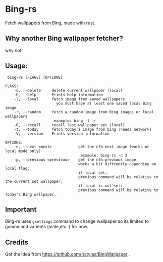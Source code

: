 # Bing-rs
Fetch wallpapers from Bing, made with rust.

## Why another Bing wallpaper fetcher?

why not!

## Usage:

     bing-rs [FLAGS] [OPTIONS]

    FLAGS:
        -d, --delete     delete current wallpaper (local)
        -h, --help       Prints help information
        -l, --local      fetch image from saved wallpapers
                           you must have at least one saved local Bing image 
        -r, --random     fetch a random image from Bing images or local wallpapers
                          example: bing -l -r
        -R, --recall     recall last wallpaper set (local)
        -t, --today      fetch today's image from bing (needs network)
        -V, --version    Prints version information

    OPTIONS:
        -n, --next <next>            get the nth next image (works on local mode only)
                                      example: bing-rs -n 3
        -p, --previous <previous>    get the nth previous image
                                     works a bit diffrently depending on local flag:
                                     if local set:
                                     previous command will be relative to the current set wallpaper.
                                     if local is not set:
                                     previous command will be relative to today's Bing wallpaper.

## Important

Bing-rs uses `gsettings` command to change wallpaper so its limited to gnome and varients (mate,etc..) for now.

## Credits

Got the idea from https://github.com/rjstyles/BingWallpaper .
